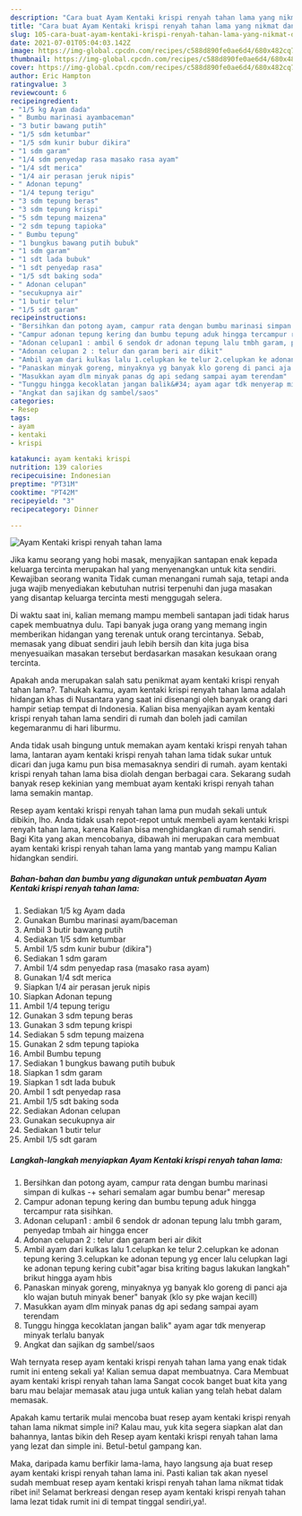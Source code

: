 ```yaml
---
description: "Cara buat Ayam Kentaki krispi renyah tahan lama yang nikmat dan Mudah Dibuat"
title: "Cara buat Ayam Kentaki krispi renyah tahan lama yang nikmat dan Mudah Dibuat"
slug: 105-cara-buat-ayam-kentaki-krispi-renyah-tahan-lama-yang-nikmat-dan-mudah-dibuat
date: 2021-07-01T05:04:03.142Z
image: https://img-global.cpcdn.com/recipes/c588d890fe0ae6d4/680x482cq70/ayam-kentaki-krispi-renyah-tahan-lama-foto-resep-utama.jpg
thumbnail: https://img-global.cpcdn.com/recipes/c588d890fe0ae6d4/680x482cq70/ayam-kentaki-krispi-renyah-tahan-lama-foto-resep-utama.jpg
cover: https://img-global.cpcdn.com/recipes/c588d890fe0ae6d4/680x482cq70/ayam-kentaki-krispi-renyah-tahan-lama-foto-resep-utama.jpg
author: Eric Hampton
ratingvalue: 3
reviewcount: 6
recipeingredient:
- "1/5 kg Ayam dada"
- " Bumbu marinasi ayambaceman"
- "3 butir bawang putih"
- "1/5 sdm ketumbar"
- "1/5 sdm kunir bubur dikira"
- "1 sdm garam"
- "1/4 sdm penyedap rasa masako rasa ayam"
- "1/4 sdt merica"
- "1/4 air perasan jeruk nipis"
- " Adonan tepung"
- "1/4 tepung terigu"
- "3 sdm tepung beras"
- "3 sdm tepung krispi"
- "5 sdm tepung maizena"
- "2 sdm tepung tapioka"
- " Bumbu tepung"
- "1 bungkus bawang putih bubuk"
- "1 sdm garam"
- "1 sdt lada bubuk"
- "1 sdt penyedap rasa"
- "1/5 sdt baking soda"
- " Adonan celupan"
- "secukupnya air"
- "1 butir telur"
- "1/5 sdt garam"
recipeinstructions:
- "Bersihkan dan potong ayam, campur rata dengan bumbu marinasi simpan di kulkas -+ sehari semalam agar bumbu benar&#34; meresap"
- "Campur adonan tepung kering dan bumbu tepung aduk hingga tercampur rata sisihkan."
- "Adonan celupan1 : ambil 6 sendok dr adonan tepung lalu tmbh garam, penyedap tmbah air hingga encer"
- "Adonan celupan 2 : telur dan garam beri air dikit"
- "Ambil ayam dari kulkas lalu 1.celupkan ke telur 2.celupkan ke adonan tepung kering 3.celupkan ke adonan tepung yg encer lalu celupkan lagi ke adonan tepung kering cubit&#34;agar bisa kriting bagus lakukan langkah&#34; brikut hingga ayam hbis"
- "Panaskan minyak goreng, minyaknya yg banyak klo goreng di panci aja klo wajan butuh minyak bener&#34; banyak (klo sy pke wajan kecill)"
- "Masukkan ayam dlm minyak panas dg api sedang sampai ayam terendam"
- "Tunggu hingga kecoklatan jangan balik&#34; ayam agar tdk menyerap minyak terlalu banyak"
- "Angkat dan sajikan dg sambel/saos"
categories:
- Resep
tags:
- ayam
- kentaki
- krispi

katakunci: ayam kentaki krispi 
nutrition: 139 calories
recipecuisine: Indonesian
preptime: "PT31M"
cooktime: "PT42M"
recipeyield: "3"
recipecategory: Dinner

---
```



![Ayam Kentaki krispi renyah tahan lama](https://img-global.cpcdn.com/recipes/c588d890fe0ae6d4/680x482cq70/ayam-kentaki-krispi-renyah-tahan-lama-foto-resep-utama.jpg)

Jika kamu seorang yang hobi masak, menyajikan santapan enak kepada keluarga tercinta merupakan hal yang menyenangkan untuk kita sendiri. Kewajiban seorang  wanita Tidak cuman menangani rumah saja, tetapi anda juga wajib menyediakan kebutuhan nutrisi terpenuhi dan juga masakan yang disantap keluarga tercinta mesti menggugah selera.

Di waktu  saat ini, kalian memang mampu membeli santapan jadi tidak harus capek membuatnya dulu. Tapi banyak juga orang yang memang ingin memberikan hidangan yang terenak untuk orang tercintanya. Sebab, memasak yang dibuat sendiri jauh lebih bersih dan kita juga bisa menyesuaikan masakan tersebut berdasarkan masakan kesukaan orang tercinta. 



Apakah anda merupakan salah satu penikmat ayam kentaki krispi renyah tahan lama?. Tahukah kamu, ayam kentaki krispi renyah tahan lama adalah hidangan khas di Nusantara yang saat ini disenangi oleh banyak orang dari hampir setiap tempat di Indonesia. Kalian bisa menyajikan ayam kentaki krispi renyah tahan lama sendiri di rumah dan boleh jadi camilan kegemaranmu di hari liburmu.

Anda tidak usah bingung untuk memakan ayam kentaki krispi renyah tahan lama, lantaran ayam kentaki krispi renyah tahan lama tidak sukar untuk dicari dan juga kamu pun bisa memasaknya sendiri di rumah. ayam kentaki krispi renyah tahan lama bisa diolah dengan berbagai cara. Sekarang sudah banyak resep kekinian yang membuat ayam kentaki krispi renyah tahan lama semakin mantap.

Resep ayam kentaki krispi renyah tahan lama pun mudah sekali untuk dibikin, lho. Anda tidak usah repot-repot untuk membeli ayam kentaki krispi renyah tahan lama, karena Kalian bisa menghidangkan di rumah sendiri. Bagi Kita yang akan mencobanya, dibawah ini merupakan cara membuat ayam kentaki krispi renyah tahan lama yang mantab yang mampu Kalian hidangkan sendiri.

<!--inarticleads1-->

##### Bahan-bahan dan bumbu yang digunakan untuk pembuatan Ayam Kentaki krispi renyah tahan lama:

1. Sediakan 1/5 kg Ayam dada
1. Gunakan  Bumbu marinasi ayam/baceman
1. Ambil 3 butir bawang putih
1. Sediakan 1/5 sdm ketumbar
1. Ambil 1/5 sdm kunir bubur (dikira&#34;)
1. Sediakan 1 sdm garam
1. Ambil 1/4 sdm penyedap rasa (masako rasa ayam)
1. Gunakan 1/4 sdt merica
1. Siapkan 1/4 air perasan jeruk nipis
1. Siapkan  Adonan tepung
1. Ambil 1/4 tepung terigu
1. Gunakan 3 sdm tepung beras
1. Gunakan 3 sdm tepung krispi
1. Sediakan 5 sdm tepung maizena
1. Gunakan 2 sdm tepung tapioka
1. Ambil  Bumbu tepung
1. Sediakan 1 bungkus bawang putih bubuk
1. Siapkan 1 sdm garam
1. Siapkan 1 sdt lada bubuk
1. Ambil 1 sdt penyedap rasa
1. Ambil 1/5 sdt baking soda
1. Sediakan  Adonan celupan
1. Gunakan secukupnya air
1. Sediakan 1 butir telur
1. Ambil 1/5 sdt garam




<!--inarticleads2-->

##### Langkah-langkah menyiapkan Ayam Kentaki krispi renyah tahan lama:

1. Bersihkan dan potong ayam, campur rata dengan bumbu marinasi simpan di kulkas -+ sehari semalam agar bumbu benar&#34; meresap
1. Campur adonan tepung kering dan bumbu tepung aduk hingga tercampur rata sisihkan.
1. Adonan celupan1 : ambil 6 sendok dr adonan tepung lalu tmbh garam, penyedap tmbah air hingga encer
1. Adonan celupan 2 : telur dan garam beri air dikit
1. Ambil ayam dari kulkas lalu 1.celupkan ke telur 2.celupkan ke adonan tepung kering 3.celupkan ke adonan tepung yg encer lalu celupkan lagi ke adonan tepung kering cubit&#34;agar bisa kriting bagus lakukan langkah&#34; brikut hingga ayam hbis
1. Panaskan minyak goreng, minyaknya yg banyak klo goreng di panci aja klo wajan butuh minyak bener&#34; banyak (klo sy pke wajan kecill)
1. Masukkan ayam dlm minyak panas dg api sedang sampai ayam terendam
1. Tunggu hingga kecoklatan jangan balik&#34; ayam agar tdk menyerap minyak terlalu banyak
1. Angkat dan sajikan dg sambel/saos




Wah ternyata resep ayam kentaki krispi renyah tahan lama yang enak tidak rumit ini enteng sekali ya! Kalian semua dapat membuatnya. Cara Membuat ayam kentaki krispi renyah tahan lama Sangat cocok banget buat kita yang baru mau belajar memasak atau juga untuk kalian yang telah hebat dalam memasak.

Apakah kamu tertarik mulai mencoba buat resep ayam kentaki krispi renyah tahan lama nikmat simple ini? Kalau mau, yuk kita segera siapkan alat dan bahannya, lantas bikin deh Resep ayam kentaki krispi renyah tahan lama yang lezat dan simple ini. Betul-betul gampang kan. 

Maka, daripada kamu berfikir lama-lama, hayo langsung aja buat resep ayam kentaki krispi renyah tahan lama ini. Pasti kalian tak akan nyesel sudah membuat resep ayam kentaki krispi renyah tahan lama nikmat tidak ribet ini! Selamat berkreasi dengan resep ayam kentaki krispi renyah tahan lama lezat tidak rumit ini di tempat tinggal sendiri,ya!.

